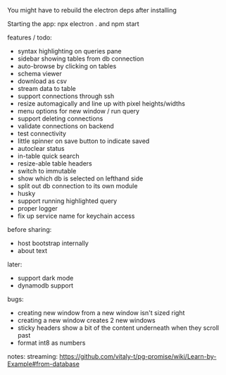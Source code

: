 
You might have to rebuild the electron deps after installing

Starting the app:
npx electron .
and
npm start

features / todo:
* syntax highlighting on queries pane
* sidebar showing tables from db connection
* auto-browse by clicking on tables
* schema viewer
* download as csv
* stream data to table
* support connections through ssh
* resize automagically and line up with pixel heights/widths
* menu options for new window / run query
* support deleting connections
* validate connections on backend
* test connectivity
* little spinner on save button to indicate saved
* autoclear status
* in-table quick search
* resize-able table headers
* switch to immutable
* show which db is selected on lefthand side
* split out db connection to its own module
* husky
* support running highlighted query
* proper logger
* fix up service name for keychain access

before sharing:
* host bootstrap internally
* about text

later:
* support dark mode
* dynamodb support

bugs:
* creating new window from a new window isn't sized right
* creating a new window creates 2 new windows
* sticky headers show a bit of the content underneath when they scroll past
* format int8 as numbers


notes:
streaming: https://github.com/vitaly-t/pg-promise/wiki/Learn-by-Example#from-database

